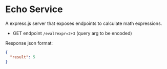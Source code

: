 # Echo Service

A express.js server that exposes endpoints to calculate math expressions.

- GET endpoint `/eval?expr=2+3` (query arg to be encoded)

Response json format:

```json
{
  "result": 5
}
```

